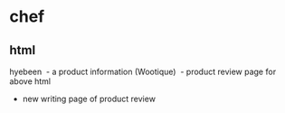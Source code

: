 # chef

## html
hyebeen
  - a product information (Wootique)
  - product review page for above html
  - new writing page of product review
  
